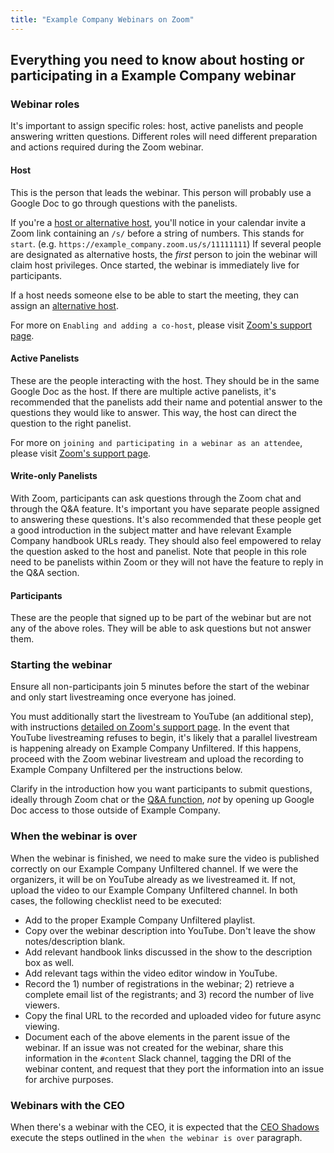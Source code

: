 ```yaml
---
title: "Example Company Webinars on Zoom"
---
```


## Everything you need to know about hosting or participating in a Example Company webinar

### Webinar roles

It's important to assign specific roles: host, active panelists and people answering written questions. Different roles will need different preparation and actions required during the Zoom webinar.

#### Host

This is the person that leads the webinar. This person will probably use a Google Doc to go through questions with the panelists.

If you're a [host or alternative host](https://support.zoom.us/hc/en-us/articles/201362603-Host-and-Co-Host-Controls-in-a-Meeting), you'll notice in your calendar invite a Zoom link containing an `/s/` before a string of numbers. This stands for `start`. (e.g. `https://example_company.zoom.us/s/11111111`) If several people are designated as alternative hosts, the *first* person to join the webinar will claim host privileges. Once started, the webinar is immediately live for participants.

If a host needs someone else to be able to start the meeting, they can assign an [alternative host](https://support.zoom.us/hc/en-us/articles/208220166-Alternative-Host).

For more on `Enabling and adding a co-host`, please visit [Zoom's support page](https://support.zoom.us/hc/en-us/articles/206330935-Enabling-and-Adding-a-Co-Host).

#### Active Panelists

These are the people interacting with the host. They should be in the same Google Doc as the host. If there are multiple active panelists, it's recommended that the panelists add their name and potential answer to the questions they would like to answer. This way, the host can direct the question to the right panelist.

For more on `joining and participating in a webinar as an attendee`, please visit [Zoom's support page](https://support.zoom.us/hc/en-us/articles/115004954946-Joining-and-participating-in-a-webinar-attendee-#h_5726ffaa-e780-44d8-aa8c-f0d05a7a7a5e).

#### Write-only Panelists

With Zoom, participants can ask questions through the Zoom chat and through the Q&A feature. It's important you have separate people assigned to answering these questions. It's also recommended that these people get a good introduction in the subject matter and have relevant Example Company handbook URLs ready. They should also feel empowered to relay the question asked to the host and panelist. Note that people in this role need to be panelists within Zoom or they will not have the feature to reply in the Q&A section.

#### Participants

These are the people that signed up to be part of the webinar but are not any of the above roles. They will be able to ask questions but not answer them.

### Starting the webinar

Ensure all non-participants join 5 minutes before the start of the webinar and only start livestreaming once everyone has joined.

You must additionally start the livestream to YouTube (an additional step), with instructions [detailed on Zoom's support page](https://support.zoom.us/hc/en-us/articles/360028478292-Streaming-a-Meeting-or-Webinar-on-YouTube-Live). In the event that YouTube livestreaming refuses to begin, it's likely that a parallel livestream is happening already on Example Company Unfiltered. If this happens, proceed with the Zoom webinar livestream and upload the recording to Example Company Unfiltered per the instructions below.

Clarify in the introduction how you want participants to submit questions, ideally through Zoom chat or the [Q&A function](https://support.zoom.us/hc/en-us/articles/203686015-Getting-Started-with-Question-Answer), *not* by opening up Google Doc access to those outside of Example Company.

### When the webinar is over

When the webinar is finished, we need to make sure the video is published correctly on our Example Company Unfiltered channel. If we were the organizers, it will be on YouTube already as we livestreamed it. If not, upload the video to our Example Company Unfiltered channel. In both cases, the following checklist need to be executed:

- Add to the proper Example Company Unfiltered playlist.
- Copy over the webinar description into YouTube. Don't leave the show notes/description blank.
- Add relevant handbook links discussed in the show to the description box as well.
- Add relevant tags within the video editor window in YouTube.
- Record the 1) number of registrations in the webinar; 2) retrieve a complete email list of the registrants; and 3) record the number of live viewers.
- Copy the final URL to the recorded and uploaded video for future async viewing.
- Document each of the above elements in the parent issue of the webinar. If an issue was not created for the webinar, share this information in the `#content` Slack channel, tagging the DRI of the webinar content, and request that they port the information into an issue for archive purposes.

### Webinars with the CEO

When there's a webinar with the CEO, it is expected that the [CEO Shadows](/handbook/ceo/shadow/) execute the steps outlined in the `when the webinar is over` paragraph.
